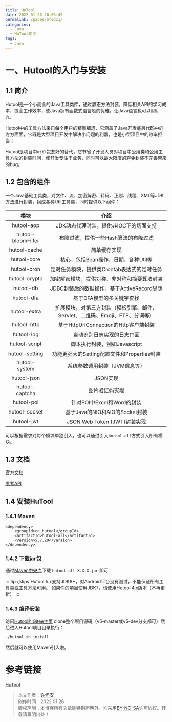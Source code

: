 ```yaml
---
title: HuTool
date: 2022-01-26 20:56:49
permalink: /pages/5fedc1/
categories:
  - Java
  - HuTool笔记
tags:
  - Java
---
```


# 一、Hutool的入门与安装
## 1.1 简介
Hutool是一个小而全的Java工具类库，通过静态方法封装，降低相关API的学习成本，提高工作效率，使Java拥有函数式语言般的优雅，让Java语言也可以`甜甜的`。

Hutool中的工具方法来自每个用户的精雕细琢，它涵盖了Java开发底层代码中的方方面面，它既是大型项目开发中解决小问题的利器，也是小型项目中的效率担当；

Hutool是项目中`util`包友好的替代，它节省了开发人员对项目中公用类和公用工具方法的封装时间，使开发专注于业务，同时可以最大限度的避免封装不完善带来的bug。

## 1.2 包含的组件
一个Java基础工具类，对文件、流、加密解密、转码、正则、线程、XML等JDK方法进行封装，组成各种Util工具类，同时提供以下组件：

| 模块 	                |   介绍                                                             |
|:---------------------:|:------------------------------------------------------------------:|
| hutool-aop 	        |   JDK动态代理封装，提供非IOC下的切面支持                                 |
| hutool-bloomFilter    |	布隆过滤，提供一些Hash算法的布隆过滤                                   |
| hutool-cache 	        |   简单缓存实现                                                       |
| hutool-core 	        |   核心，包括Bean操作、日期、各种Util等                                  |
| hutool-cron 	        |   定时任务模块，提供类Crontab表达式的定时任务                             |
| hutool-crypto 	    |   加密解密模块，提供对称、非对称和摘要算法封装                             |
| hutool-db 	        |   JDBC封装后的数据操作，基于ActiveRecord思想                            |
| hutool-dfa 	        |   基于DFA模型的多关键字查找                                            |
| hutool-extra 	        |   扩展模块，对第三方封装（模板引擎、邮件、Servlet、二维码、Emoji、FTP、分词等）|
| hutool-http 	        |   基于HttpUrlConnection的Http客户端封装                               |
| hutool-log 	        |   自动识别日志实现的日志门面                                            |
| hutool-script 	    |   脚本执行封装，例如Javascript                                        |
| hutool-setting 	    |   功能更强大的Setting配置文件和Properties封装                           |
| hutool-system 	    |   系统参数调用封装（JVM信息等）                                         |
| hutool-json 	        |   JSON实现                                                          |
| hutool-captcha 	    |   图片验证码实现                                                      |
| hutool-poi 	        |   针对POI中Excel和Word的封装                                          |
| hutool-socket 	    |   基于Java的NIO和AIO的Socket封装                                      |
| hutool-jwt 	        |   JSON Web Token (JWT)封装实现                                       |

可以根据需求对每个模块单独引入，也可以通过引入`hutool-all`方式引入所有模块。

## 1.3 文档
[官方文档](https://www.hutool.cn/docs/)

[参考API](https://apidoc.gitee.com/dromara/hutool/)

## 1.4 安装HuTool
### 1.4.1 Maven
```shell
<dependency>
    <groupId>cn.hutool</groupId>
    <artifactId>hutool-all</artifactId>
    <version>5.7.20</version>
</dependency>
```
### 1.4.2 下载jar包
通过[Maven中央库](https://repo1.maven.org/maven2/cn/hutool/hutool-all/5.7.20/)下载 `hutool-all-X.X.X.jar` 即可

::: tip 小tips
Hutool 5.x支持JDK8+，对Android平台没有测试，不能保证所有工具类或工具方法可用。 如果你的项目使用JDK7，请使用Hutool 4.x版本（不再更新）
::: 
### 1.4.3 编译安装
访问[Hutool的Gitee主页](https://gitee.com/dromara/hutool) clone整个项目源码（v5-master或v5-dev分支都可）然后进入Hutool项目目录执行：
```shell
./hutool.sh install
```
然后就可以使用Maven引入啦。

# 参考链接
[HuTool](https://hutool.cn)

>本文作者：[许怀安](http://linux-ln.com)
><br/>创作时间：2022.01.26
><br/>版权声明：本博客所有文章除特别声明外，均采用[BY-NC-SA](https://creativecommons.org/licenses/by-nc-sa/4.0/zh-CN/)许可协议。转载请禀明出处！

